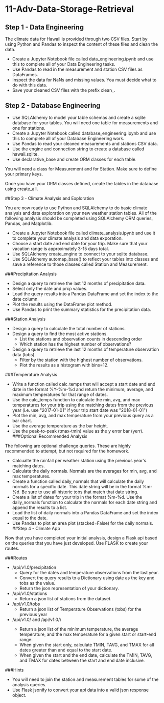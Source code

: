 # 11-Adv-Data-Storage-Retrieval

## Step 1 - Data Engineering

The climate data for Hawaii is provided through two CSV files. Start by using Python and Pandas to inspect the content of these files and clean the data.

- Create a Jupyter Notebook file called data_engineering.ipynb and use this to complete all of your Data Engineering tasks.
- Use Pandas to read in the measurement and station CSV files as DataFrames.
- Inspect the data for NaNs and missing values. You must decide what to do with this data.
- Save your cleaned CSV files with the prefix clean_.

## Step 2 - Database Engineering

- Use SQLAlchemy to model your table schemas and create a sqlite database for your tables. You will need one table for measurements and one for stations.
- Create a Jupyter Notebook called database_engineering.ipynb and use this to complete all of your Database Engineering work.
- Use Pandas to read your cleaned measurements and stations CSV data.
- Use the engine and connection string to create a database called hawaii.sqlite.
- Use declarative_base and create ORM classes for each table.

You will need a class for Measurement and for Station.
Make sure to define your primary keys.

Once you have your ORM classes defined, create the tables in the database using create_all.

##Step 3 - Climate Analysis and Exploration

You are now ready to use Python and SQLAlchemy to do basic climate analysis and data exploration on your new weather station tables. All of the following analysis should be completed using SQLAlchemy ORM queries, Pandas, and Matplotlib.

- Create a Jupyter Notebook file called climate_analysis.ipynb and use it to complete your climate analysis and data exporation.
- Choose a start date and end date for your trip. Make sure that your vacation range is approximately 3-15 days total.
- Use SQLAlchemy create_engine to connect to your sqlite database.
- Use SQLAlchemy automap_base() to reflect your tables into classes and save a reference to those classes called Station and Measurement.

###Precipitation Analysis

- Design a query to retrieve the last 12 months of precipitation data.
- Select only the date and prcp values.
- Load the query results into a Pandas DataFrame and set the index to the date column.
- Plot the results using the DataFrame plot method.
- Use Pandas to print the summary statistics for the precipitation data.

###Station Analysis

- Design a query to calculate the total number of stations.
- Design a query to find the most active stations.
  - List the stations and observation counts in descending order
  - Which station has the highest number of observations?
- Design a query to retrieve the last 12 months of temperature observation data (tobs).
  - Filter by the station with the highest number of observations.
  - Plot the results as a histogram with bins=12.

###Temperature Analysis

- Write a function called calc_temps that will accept a start date and end date in the format %Y-%m-%d and return the minimum, average, and maximum temperatures for that range of dates.
- Use the calc_temps function to calculate the min, avg, and max temperatures for your trip using the matching dates from the previous year (i.e. use "2017-01-01" if your trip start date was "2018-01-01")
- Plot the min, avg, and max temperature from your previous query as a bar chart.
- Use the average temperature as the bar height.
- Use the peak-to-peak (tmax-tmin) value as the y error bar (yerr).
###Optional Recommended Analysis

The following are optional challenge queries. These are highly recommended to attempt, but not required for the homework.
- Calcualte the rainfall per weather station using the previous year's matching dates.
- Calculate the daily normals. Normals are the averages for min, avg, and max temperatures.
- Create a function called daily_normals that will calculate the daily normals for a specific date. This date string will be in the format %m-%d. Be sure to use all historic tobs that match that date string.
- Create a list of dates for your trip in the format %m-%d. Use the daily_normals function to calculate the normals for each date string and append the results to a list.
- Load the list of daily normals into a Pandas DataFrame and set the index equal to the date.
- Use Pandas to plot an area plot (stacked=False) for the daily normals.
##Step 4 - Climate App

Now that you have completed your initial analysis, design a Flask api based on the queries that you have just developed.
Use FLASK to create your routes.

###Routes

- /api/v1.0/precipitation
  - Query for the dates and temperature observations from the last year.
  - Convert the query results to a Dictionary using date as the key and tobs as the value.
  - Return the json representation of your dictionary.
- /api/v1.0/stations
   - Return a json list of stations from the dataset.
- /api/v1.0/tobs
  - Return a json list of Temperature Observations (tobs) for the previous year
- /api/v1.0/<start> and /api/v1.0/<start>/<end>
  - Return a json list of the minimum temperature, the average temperature, and the max temperature for a given start or start-end range.
  - When given the start only, calculate TMIN, TAVG, and TMAX for all dates greater than and equal to the start date.
  - When given the start and the end date, calculate the TMIN, TAVG, and TMAX for dates between the start and end date inclusive.

###Hints

- You will need to join the station and measurement tables for some of the analysis queries.
- Use Flask jsonify to convert your api data into a valid json response object.
